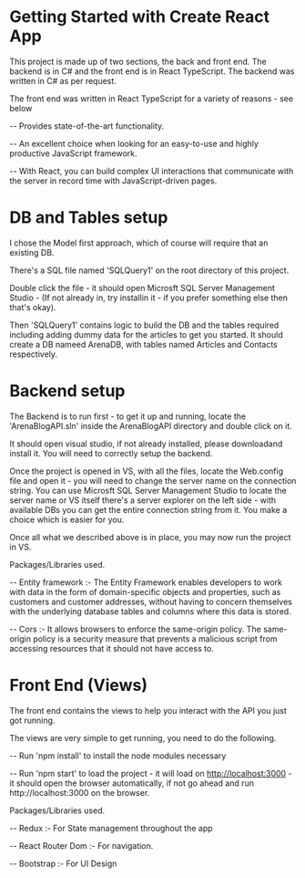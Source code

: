 # Getting Started with Create React App

This project is made up of two sections, the back and front end. The backend is in C# and the front end is in React TypeScript.
The backend was written in C# as per request.

The front end was written in React TypeScript for a variety of reasons - see below 

-- Provides state-of-the-art functionality.

-- An excellent choice when looking for an easy-to-use and highly productive JavaScript framework.

-- With React, you can build complex UI interactions that communicate with the server in record time with JavaScript-driven pages.

# DB and Tables setup

I chose the Model first approach, which of course will require that an existing DB. 

There's a SQL file named 'SQLQuery1' on the root directory of this project.

Double click the file - it should open Microsft SQL Server Management Studio - (If not already in, try installin it - if you prefer something else then that's okay).

Then 'SQLQuery1' contains logic to build the DB and the tables required including adding dummy data for the articles to get you started. It should create a DB nameed ArenaDB, with tables named Articles and Contacts respectively.

# Backend setup

The Backend is to run first - to get it up and running, locate the 'ArenaBlogAPI.sln' inside the ArenaBlogAPI directory and double click on it.

It should open visual studio, if not already installed, please downloadand install it. You will need to correctly setup the backend.

Once the project is opened in VS, with all the files, locate the Web.config file and open it - you will need to change the server name on the connection string. You can use Microsft SQL Server Management Studio to locate the server name or VS itself
there's a server explorer on the left side - with available DBs you can get the entire connection string from it. You make a choice which is easier for you.

Once all what we described above is in place, you may now run the project in VS. 

Packages/Libraries used. 

-- Entity framework :- The Entity Framework enables developers to work with data in the form of domain-specific objects and properties, such as customers and customer addresses, without having to concern themselves with the underlying database tables and columns where this data is stored.

-- Cors :- It allows browsers to enforce the same-origin policy. The same-origin policy is a security measure that prevents a malicious script from accessing resources that it should not have access to.

# Front End (Views)

The front end contains the views to help you interact with the API you just got running. 

The views are very simple to get running, you need to do the following. 

-- Run 'npm install' to install the node modules necessary

-- Run 'npm start' to load the project - it will load on [http://localhost:3000](http://localhost:3000) - it should open the browser automatically, if not go ahead and run http://localhost:3000 on the browser.

Packages/Libraries used. 

-- Redux :- For State management throughout the app 

-- React Router Dom :- For navigation.

-- Bootstrap :- For UI Design 